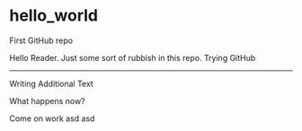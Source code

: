 # hello_world
First GitHub repo

Hello Reader.
Just some sort of rubbish in this repo. Trying GitHub

---

Writing Additional Text

What happens now?

Come on work
asd asd

